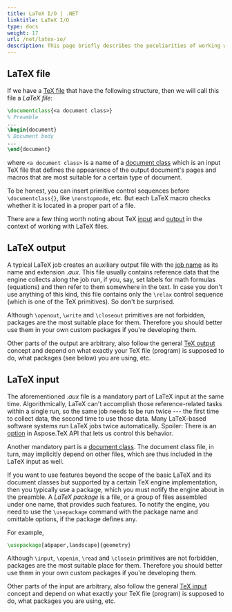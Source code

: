 ```yaml
---
title: LaTeX I/O | .NET
linktitle: LaTeX I/O
type: docs
weight: 17
url: /net/latex-io/
description: This page briefly describes the peculiarities of working with LaTeX as an output or input format and the  *.aux* file as a mandatory part of LaTeX.
---
```


## **LaTeX file**
If we have a [TeX file](/tex/net/tex-io/#tex-file) that have the following structure, then we will call this file a *LaTeX file*:

```tex
\documentclass{<a document class>}
% Preamble
...
\begin{document}
% Document body
...
\end{document}
```
where `<a document class>` is a name of a [document class](https://en.wikibooks.org/wiki/LaTeX/Document_Structure#Document_classes) which is an input TeX file that defines the appearence of the output document's pages and macros that are most suitable for a certain type of document.

To be honest, you can insert primitive control sequences before `\documentclass{}`, like `\nonstopmode`, etc. But each LaTeX macro checks whether it is located in a proper part of a file.

There are a few thing worth noting about TeX [input](/tex/net/tex-io/#tex-input) and [output](/tex/net/tex-io/#tex-output) in the context of working with LaTeX files.

## **LaTeX output**
A typical LaTeX job creates an auxiliary output file with the [job name](/tex/net/tex-io/#tex-output) as its name and extension *.aux*. This file usually contains reference data that the engine collects along the job run, if you, say, set labels for math formulas (equations) and then refer to them somewhere in the text. In case you don't use anything of this kind, this file contains only the `\relax` control sequence (which is one of the TeX primitives). So don't be surprised.

Although `\openout`, `\write` and `\closeout` primitives are not forbidden, packages are the most suitable place for them. Therefore you should better use them in your own custom packages if you're developing them.

Other parts of the output are arbitrary, also follow the general [TeX output](/tex/net/tex-io/#tex-output) concept and depend on what exactly your TeX file (program) is supposed to do, what packages (see below) you are using, etc.

## **LaTeX input**
The aforementioned *.aux* file is a mandatory part of LaTeX input at the same time. Algorithmically, LaTeX can't accomplish those reference-related tasks within a single run, so the same job needs to be run twice --- the first time to collect data, the second time to use those data. Many LaTeX-based software systems run LaTeX jobs twice automatically. Spoiler: There is an [option](/tex/net/other-options/#how-to-repeat-the-job) in Aspose.TeX API that lets us control this behavior.

Another mandatory part is a [document class](/tex/net/latex-io/#latex-file). The document class file, in turn, may implicitly depend on other files, which are thus included in the LaTeX input as well.

If you want to use features beyond the scope of the basic LaTeX and its document classes but supported by a certain TeX engine implementation, then you typically use a package, which you must notify the engine about in the preamble. A *LaTeX package* is a file, or a group of files assembled under one name, that provides such features. To notify the engine, you need to use the `\usepackage` command with the package name and omittable options, if the package defines any.

For example,
```tex
\usepackage[a6paper,landscape]{geometry}
```
Although `\input`, `\openin`, `\read` and `\closein` primitives are not forbidden, packages are the most suitable place for them. Therefore you should better use them in your own custom packages if you're developing them.

Other parts of the input are arbitrary, also follow the general [TeX input](/tex/net/tex-io/#tex-input) concept and depend on what exactly your TeX file (program) is supposed to do, what packages you are using, etc.